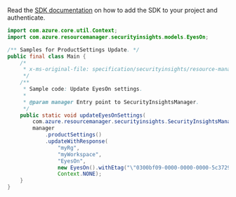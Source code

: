 Read the [SDK documentation](https://github.com/Azure/azure-sdk-for-java/blob/azure-resourcemanager-securityinsights_1.0.0-beta.3/sdk/securityinsights/azure-resourcemanager-securityinsights/README.md) on how to add the SDK to your project and authenticate.

```java
import com.azure.core.util.Context;
import com.azure.resourcemanager.securityinsights.models.EyesOn;

/** Samples for ProductSettings Update. */
public final class Main {
    /*
     * x-ms-original-file: specification/securityinsights/resource-manager/Microsoft.SecurityInsights/preview/2022-01-01-preview/examples/settings/UpdateEyesOnSetting.json
     */
    /**
     * Sample code: Update EyesOn settings.
     *
     * @param manager Entry point to SecurityInsightsManager.
     */
    public static void updateEyesOnSettings(
        com.azure.resourcemanager.securityinsights.SecurityInsightsManager manager) {
        manager
            .productSettings()
            .updateWithResponse(
                "myRg",
                "myWorkspace",
                "EyesOn",
                new EyesOn().withEtag("\"0300bf09-0000-0000-0000-5c37296e0000\""),
                Context.NONE);
    }
}
```

